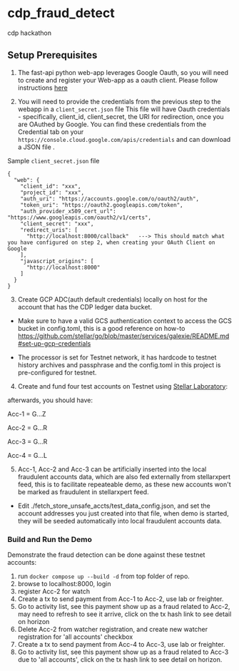 # cdp_fraud_detect
cdp hackathon

## Setup Prerequisites
1. The fast-api python web-app leverages Google Oauth, so you will need to create and register your Web-app as a oauth client. Please follow instructions [here](https://www.youtube.com/shorts/WABhO9KsOpU)

2. You will need to provide the credentials from the previous step to the webapp in a `client_secret.json` file
This file will have Oauth credentials - specifically, client_id, client_secret, the URI for redirection, once you are OAuthed by Google. You can find these credentials from the Credential tab on your `https://console.cloud.google.com/apis/credentials` and can download a JSON file .

Sample `client_secret.json` file

```commandline
{
  "web": {
    "client_id": "xxx",
    "project_id": "xxx",
    "auth_uri": "https://accounts.google.com/o/oauth2/auth",
    "token_uri": "https://oauth2.googleapis.com/token",
    "auth_provider_x509_cert_url": "https://www.googleapis.com/oauth2/v1/certs",
    "client_secret": "xxx",
    "redirect_uris": [
      "http://localhost:8000/callback"   ---> This should match what you have configured on step 2, when creating your OAuth Client on Google
    ],
    "javascript_origins": [
      "http://localhost:8000"
    ]
  }
}
```

3. Create GCP ADC(auth default credentials) locally on host for the account that has the CDP ledger data bucket. 

  * Make sure to have a valid GCS authentication context to access the GCS bucket in config.toml, this is a good reference on how-to https://github.com/stellar/go/blob/master/services/galexie/README.md#set-up-gcp-credentials 

  * The processor is set for Testnet network, it has hardcode to testnet history archives and passphrase and the config.toml in this project is pre-configured for testnet.


4. Create and fund four test accounts on Testnet using [Stellar Laboratory](https://lab.stellar.org/account/create?$=network$id=testnet&label=Testnet&horizonUrl=https:////horizon-testnet.stellar.org&rpcUrl=https:////soroban-testnet.stellar.org&passphrase=Test%20SDF%20Network%20/;%20September%202015;&endpoints$params$order=desc&limit=200;;&transaction$build$operations@$operation_type=&params@;;):

afterwards, you should have:

Acc-1 = G...Z

Acc-2 = G...R

Acc-3 = G...R

Acc-4 = G...L


5. Acc-1, Acc-2 and Acc-3 can be artificially inserted into the local fraudulent accounts data, which are also fed externally from stellarxpert feed, this is to facilitate repeateable demo, as these new accounts won't be marked as fraudulent in stellarxpert feed.
  * Edit ./fetch_store_unsafe_accts/test_data_config.json, and set the account addresses you just created into that file, when demo is started, they will be seeded automatically into local fraudulent accounts data. 

### Build and Run the Demo

Demonstrate the fraud detection can be done against these testnet accounts:

1. run `docker compose up --build -d` from top folder of repo.
2. browse to localhost:8000, login
3. register Acc-2 for watch
4. Create a tx to send payment from Acc-1 to Acc-2, use lab or freighter. 
5. Go to activity list, see this payment show up as a fraud related to Acc-2, may need to refresh to see it arrive, click on the tx hash link to see detail on horizon
6. Delete Acc-2 from watcher registration, and create new watcher registration for 'all accounts' checkbox
7. Create a tx to send payment from Acc-4 to Acc-3, use lab or freighter.
8. Go to activity list, see this payment show up as a fraud related to Acc-3 due to 'all accounts', click on the tx hash link to see detail on horizon.